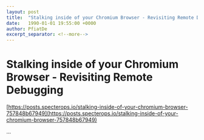 ```yaml
---
layout: post
title:  "Stalking inside of your Chromium Browser - Revisiting Remote Debugging"
date:   1990-01-01 19:55:00 +0000
author: PfiatDe
excerpt_separator: <!--more-->
---
```


# Stalking inside of your Chromium Browser - Revisiting Remote Debugging
[https://posts.specterops.io/stalking-inside-of-your-chromium-browser-757848b67949](https://posts.specterops.io/stalking-inside-of-your-chromium-browser-757848b67949)

...
<!--more-->
